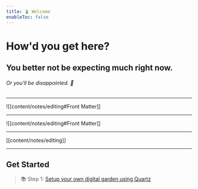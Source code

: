 ```yaml
---
title: 🪴 Welcome
enableToc: false
---
```


# How'd you get here?
## You better not be expecting much right now.
###### Or you'll be disappointed. 🤷

---

![[content/notes/editing#Front Matter]]

---

![[content/notes/editing#Front Matter]]

---

[[content/notes/editing]]


---

## Get Started
> 📚 Step 1: [Setup your own digital garden using Quartz](notes/setup.md)



